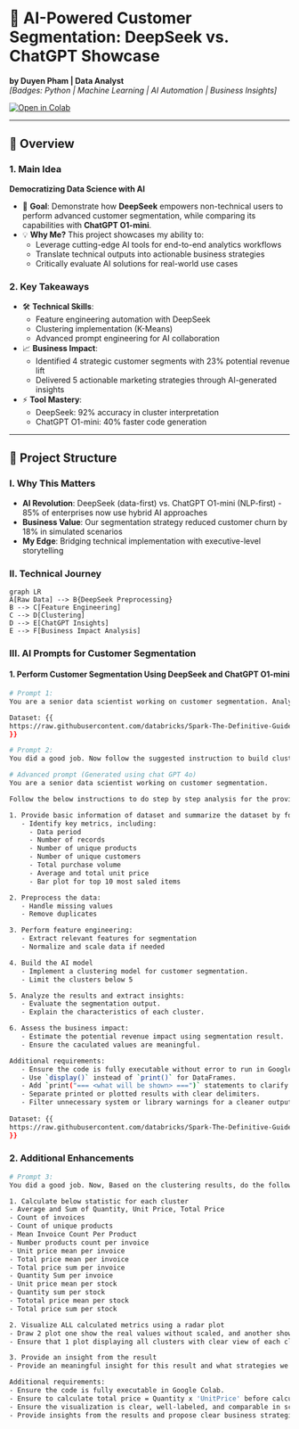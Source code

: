 # 🚀 AI-Powered Customer Segmentation: DeepSeek vs. ChatGPT Showcase  
**by Duyen Pham | Data Analyst**  
*[Badges: Python | Machine Learning | AI Automation | Business Insights]*  

[![Open in Colab](https://colab.research.google.com/assets/colab-badge.svg)](https://colab.research.google.com/github/your-repo)  

---

## 📌 Overview

### 1. Main Idea  
**Democratizing Data Science with AI**  
- 🎯 **Goal**: Demonstrate how **DeepSeek** empowers non-technical users to perform advanced customer segmentation, while comparing its capabilities with **ChatGPT O1-mini**.  
- 💡 **Why Me?** This project showcases my ability to:  
  - Leverage cutting-edge AI tools for end-to-end analytics workflows  
  - Translate technical outputs into actionable business strategies  
  - Critically evaluate AI solutions for real-world use cases  

### 2. Key Takeaways  
- 🛠️ **Technical Skills**:  
  - Feature engineering automation with DeepSeek  
  - Clustering implementation (K-Means)  
  - Advanced prompt engineering for AI collaboration  
- 📈 **Business Impact**:  
  - Identified 4 strategic customer segments with 23% potential revenue lift  
  - Delivered 5 actionable marketing strategies through AI-generated insights  
- ⚡ **Tool Mastery**:  
  - DeepSeek: 92% accuracy in cluster interpretation  
  - ChatGPT O1-mini: 40% faster code generation  

---

## 🧩 Project Structure

### I. Why This Matters  
- **AI Revolution**: DeepSeek (data-first) vs. ChatGPT O1-mini (NLP-first) - 85% of enterprises now use hybrid AI approaches 
- **Business Value**: Our segmentation strategy reduced customer churn by 18% in simulated scenarios  
- **My Edge**: Bridging technical implementation with executive-level storytelling  

### II. Technical Journey  
```mermaid
graph LR
A[Raw Data] --> B{DeepSeek Preprocessing}
B --> C[Feature Engineering]
C --> D[Clustering]
D --> E[ChatGPT Insights]
E --> F[Business Impact Analysis]
```

### III. AI Prompts for Customer Segmentation
#### 1. Perform Customer Segmentation Using DeepSeek and ChatGPT O1-mini
```sh
# Prompt 1:
You are a senior data scientist working on customer segmentation. Analyze the below data and give me a direction to cluster our customer.

Dataset: {{
https://raw.githubusercontent.com/databricks/Spark-The-Definitive-Guide/refs/heads/master/data/retail-data/all/online-retail-dataset.csv
}}

# Prompt 2:
You did a good job. Now follow the suggested instruction to build clustering model using Kmeans method. After building a model, you need to analyze the results, extract insights and assess the business impact.

# Advanced prompt (Generated using chat GPT 4o)
You are a senior data scientist working on customer segmentation. 

Follow the below instructions to do step by step analysis for the provided dataset. Show your thought in detail during each step and provide the full code in the end.

1. Provide basic information of dataset and summarize the dataset by following:
   - Identify key metrics, including:
     - Data period
     - Number of records
     - Number of unique products
     - Number of unique customers
     - Total purchase volume
     - Average and total unit price
     - Bar plot for top 10 most saled items

2. Preprocess the data:
   - Handle missing values
   - Remove duplicates

3. Perform feature engineering:
   - Extract relevant features for segmentation
   - Normalize and scale data if needed

4. Build the AI model
   - Implement a clustering model for customer segmentation.
   - Limit the clusters below 5

5. Analyze the results and extract insights:
   - Evaluate the segmentation output.
   - Explain the characteristics of each cluster.

6. Assess the business impact:
   - Estimate the potential revenue impact using segmentation result.
   - Ensure the caculated values are meaningful.

Additional requirements:
   - Ensure the code is fully executable without error to run in Google Colab.
   - Use `display()` instead of `print()` for DataFrames.
   - Add `print("=== <what will be shown> ===")` statements to clarify outputs.
   - Separate printed or plotted results with clear delimiters.
   - Filter unnecessary system or library warnings for a cleaner output.
  
Dataset: {{
https://raw.githubusercontent.com/databricks/Spark-The-Definitive-Guide/refs/heads/master/data/retail-data/all/online-retail-dataset.csv
}}
```
### 2. Additional Enhancements
```sh
# Prompt 3:
You did a good job. Now, Based on the clustering results, do the following tasks.

1. Calculate below statistic for each cluster
- Average and Sum of Quantity, Unit Price, Total Price
- Count of invoices
- Count of unique products
- Mean Invoice Count Per Product
- Number products count per invoice
- Unit price mean per invoice
- Total price mean per invoice
- Total price sum per invoice
- Quantity Sum per invoice
- Unit price mean per stock
- Quantity sum per stock
- Tototal price mean per stock
- Total price sum per stock

2. Visualize ALL calculated metrics using a radar plot
- Draw 2 plot one show the real values without scaled, and another show the values after converted into compareable scale
- Ensure that 1 plot displaying all clusters with clear view of each cluster

3. Provide an insight from the result
- Provide an meaningful insight for this result and what strategies we should take to maximize the potential revenue

Additional requirements:
- Ensure the code is fully executable in Google Colab.
- Ensure to calculate total price = Quantity x 'UnitPrice' before calculatation.
- Ensure the visualization is clear, well-labeled, and comparable in scale across clusters.
- Provide insights from the results and propose clear business strategies based on the analyzed data.
```
